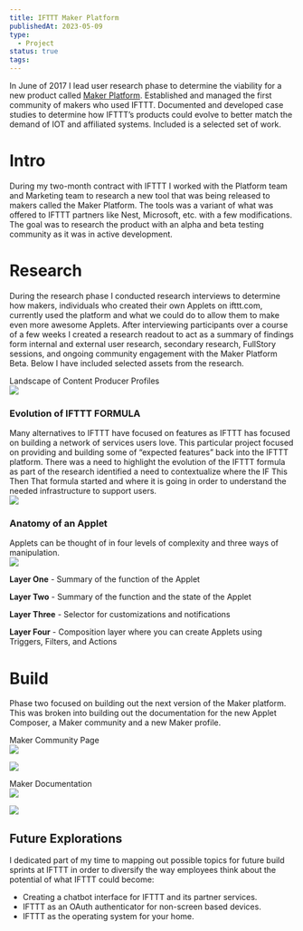 ```yaml
---
title: IFTTT Maker Platform
publishedAt: 2023-05-09
type:
  - Project
status: true
tags:
---
```

In June of 2017 I lead user research phase to determine the viability for a new product called [Maker Platform](http://platform.ifttt.com/maker). Established and managed the first community of makers who used IFTTT. Documented and developed case studies to determine how IFTTT’s products could evolve to better match the demand of IOT and affiliated systems. Included is a selected set of work.

# Intro

During my two-month contract with IFTTT I worked with the Platform team and Marketing team to research a new tool that was being released to makers called the Maker Platform. The tools was a variant of what was offered to IFTTT partners like Nest, Microsoft, etc. with a few modifications. The goal was to research the product with an alpha and beta testing community as it was in active development.

# Research

During the research phase I conducted research interviews to determine how makers, individuals who created their own Applets on ifttt.com, currently used the platform and what we could do to allow them to make even more awesome Applets. After interviewing participants over a course of a few weeks I created a research readout to act as a summary of findings form internal and external user research, secondary research, FullStory sessions, and ongoing community engagement with the Maker Platform Beta. Below I have included selected assets from the research.

Landscape of Content Producer Profiles  
![](https://v3.gndclouds.cc/content/images/2017/07/ifttt-community-landscape-1.png)

### Evolution of IFTTT FORMULA

Many alternatives to IFTTT have focused on features as IFTTT has focused on building a network of services users love. This particular project focused on providing and building some of “expected features” back into the IFTTT platform. There was a need to highlight the evolution of the IFTTT formula as part of the research identified a need to contextualize where the IF This Then That formula started and where it is going in order to understand the needed infrastructure to support users.  
![ ](https://v3.gndclouds.cc/content/images/2017/07/Evolution-of-Formula.png)

### Anatomy of an Applet

Applets can be thought of in four levels of complexity and three ways of manipulation.  
![ ](https://v3.gndclouds.cc/content/images/2017/07/Anatomy-of-Applet-2d.png)

**Layer One** - Summary of the function of the Applet

**Layer Two** - Summary of the function and the state of the Applet

**Layer Three** - Selector for customizations and notifications

**Layer Four** - Composition layer where you can create Applets using Triggers, Filters, and Actions

# Build

Phase two focused on building out the next version of the Maker platform. This was broken into building out the documentation for the new Applet Composer, a Maker community and a new Maker profile.

Maker Community Page  
![ ](https://v3.gndclouds.cc/content/images/2017/07/Maker-Landing-Wireframe.png)

![ ](https://v3.gndclouds.cc/content/images/2017/07/Screen-Shot-2017-07-12-at-11-09-27-PM.png)

Maker Documentation  
![ ](https://v3.gndclouds.cc/content/images/2017/07/Screen-Shot-2017-07-12-at-11-09-20-PM.png)

![ ](https://v3.gndclouds.cc/content/images/2017/07/Screen-Shot-2017-07-12-at-11-09-13-PM.png)

## Future Explorations

I dedicated part of my time to mapping out possible topics for future build sprints at IFTTT in order to diversify the way employees think about the potential of what IFTTT could become:

- Creating a chatbot interface for IFTTT and its partner services.
- IFTTT as an OAuth authenticator for non-screen based devices.
- IFTTT as the operating system for your home.